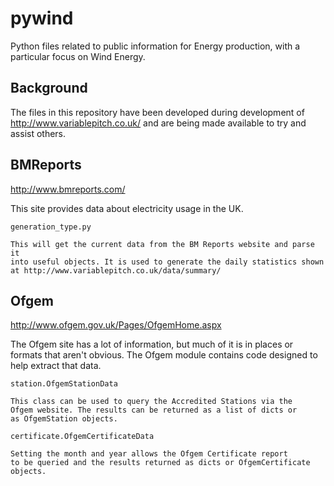 pywind
======

Python files related to public information for Energy production, with
a particular focus on Wind Energy.

Background
----------

The files in this repository have been developed during development of
http://www.variablepitch.co.uk/ and are being made available to try and
assist others.

BMReports
---------

http://www.bmreports.com/

This site provides data about electricity usage in the UK.

    generation_type.py

    This will get the current data from the BM Reports website and parse it
    into useful objects. It is used to generate the daily statistics shown 
    at http://www.variablepitch.co.uk/data/summary/

Ofgem
-----

http://www.ofgem.gov.uk/Pages/OfgemHome.aspx

The Ofgem site has a lot of information, but much of it is in places
or formats that aren't obvious. The Ofgem module contains code designed
to help extract that data.

    station.OfgemStationData

    This class can be used to query the Accredited Stations via the
    Ofgem website. The results can be returned as a list of dicts or
    as OfgemStation objects.

    certificate.OfgemCertificateData

    Setting the month and year allows the Ofgem Certificate report
    to be queried and the results returned as dicts or OfgemCertificate
    objects.

